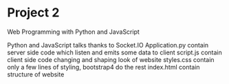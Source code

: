 # Project 2

Web Programming with Python and JavaScript



Python and JavaScript talks thanks to Socket.IO
Application.py contain server side code which listen and emits some data to client
script.js contain client side code changing and shaping look of website
styles.css contain only a few lines of styling, bootstrap4 do the rest
index.html contain structure of website


